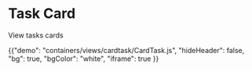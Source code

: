 # Task Card

<p class="description">View tasks cards </p>

{{"demo": "containers/views/cardtask/CardTask.js", "hideHeader": false, "bg": true, "bgColor": "white", "iframe": true }}

